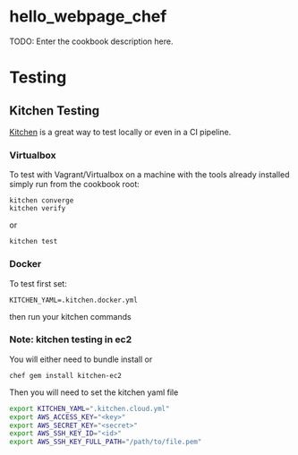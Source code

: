 # hello_webpage_chef

TODO: Enter the cookbook description here.

# Testing

## Kitchen Testing
[Kitchen](http://kitchen.ci) is a great way to test locally or even in a CI pipeline.

### Virtualbox

To test with Vagrant/Virtualbox on a machine with the tools already installed simply run from the cookbook root:

```
kitchen converge
kitchen verify
```

or 

```
kitchen test
```
### Docker

To test first set:

```
KITCHEN_YAML=.kitchen.docker.yml
```
then run your kitchen commands

### Note: kitchen testing in ec2

You will either need to bundle install or

`chef gem install kitchen-ec2`

Then you will need to set the kitchen yaml file

```bash
export KITCHEN_YAML=".kitchen.cloud.yml"
export AWS_ACCESS_KEY="<key>"
export AWS_SECRET_KEY="<secret>"
export AWS_SSH_KEY_ID="<id>"
export AWS_SSH_KEY_FULL_PATH="/path/to/file.pem"
```